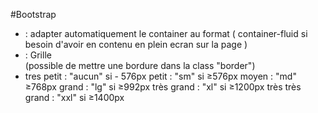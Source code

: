 #Bootstrap


-  <div class="container"> : adapter automatiquement le container au format ( container-fluid si besoin d'avoir en contenu en plein ecran sur la page )
- <div class="row"> : Grille
    <div class="col{$}nombre de colonne"> (possible de mettre une bordure dans la class "border")
- <div class="col-[sufix suivant la taille d'ecran voulu]-[nombre d'emplacement]">
     tres petit : "aucun" si - 576px
     petit : "sm" si  ≥576px
     moyen : "md"  ≥768px
     grand : "lg" si  ≥992px
     très grand : "xl" si ≥1200px
     très très grand : "xxl" si ≥1400px

